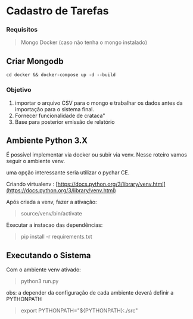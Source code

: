 # Cadastro de Tarefas

### Requisitos

> Mongo 
> Docker (caso não tenha o mongo instalado)


## Criar Mongodb

```
cd docker && docker-compose up -d --build
```

### Objetivo 

 1. importar o arquivo CSV para o mongo e trabalhar os dados antes da   
    importação para o sistema final. 
 2. Fornecer funcionalidade de crataca"    
 3. Base para posterior emissão de relatório

## Ambiente Python 3.X

É possível implementar via docker ou subir via venv.
Nesse roteiro vamos seguir o ambiente venv.

uma opção interessante seria utilizar o pychar CE.

Criando virtualenv : [https://docs.python.org/3/library/venv.html](https://docs.python.org/3/library/venv.html)

Após criada a venv, fazer a ativação:
> source/venv/bin/activate

Executar a instacao das dependências:
> pip install -r requirements.txt  

## Executando o Sistema

Com o ambiente venv ativado:

> python3 run.py

obs: a depender da configuração de cada ambiente deverá definir a PYTHONPATH
> export PYTHONPATH="${PYTHONPATH}:./src"   



